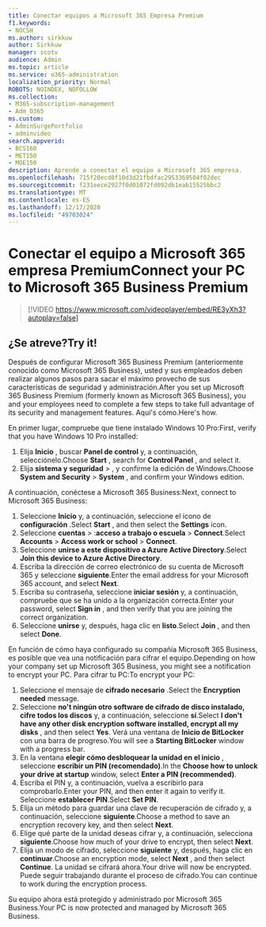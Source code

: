 ```yaml
---
title: Conectar equipos a Microsoft 365 Empresa Premium
f1.keywords:
- NOCSH
ms.author: sirkkuw
author: Sirkkuw
manager: scotv
audience: Admin
ms.topic: article
ms.service: o365-administration
localization_priority: Normal
ROBOTS: NOINDEX, NOFOLLOW
ms.collection:
- M365-subscription-management
- Adm_O365
ms.custom:
- AdminSurgePortfolio
- adminvideo
search.appverid:
- BCS160
- MET150
- MOE150
description: Aprende a conectar el equipo a Microsoft 365 empresa.
ms.openlocfilehash: 715f20ecd8f10d3d21fbdfac2953369504f02dec
ms.sourcegitcommit: f231eece2927f0d01072fd092db1eab15525bbc2
ms.translationtype: MT
ms.contentlocale: es-ES
ms.lasthandoff: 12/17/2020
ms.locfileid: "49703024"
---
```

# <a name="connect-your-pc-to-microsoft-365-business-premium"></a><span data-ttu-id="0c1bd-103">Conectar el equipo a Microsoft 365 empresa Premium</span><span class="sxs-lookup"><span data-stu-id="0c1bd-103">Connect your PC to Microsoft 365 Business Premium</span></span>

> [!VIDEO https://www.microsoft.com/videoplayer/embed/RE3yXh3?autoplay=false]

## <a name="try-it"></a><span data-ttu-id="0c1bd-104">¿Se atreve?</span><span class="sxs-lookup"><span data-stu-id="0c1bd-104">Try it!</span></span>
<span data-ttu-id="0c1bd-105">Después de configurar Microsoft 365 Business Premium (anteriormente conocido como Microsoft 365 Business), usted y sus empleados deben realizar algunos pasos para sacar el máximo provecho de sus características de seguridad y administración.</span><span class="sxs-lookup"><span data-stu-id="0c1bd-105">After you set up Microsoft 365 Business Premium (formerly known as Microsoft 365 Business), you and your employees need to complete a few steps to take full advantage of its security and management features.</span></span> <span data-ttu-id="0c1bd-106">Aquí&#39;s cómo.</span><span class="sxs-lookup"><span data-stu-id="0c1bd-106">Here&#39;s how.</span></span>

<span data-ttu-id="0c1bd-107">En primer lugar, compruebe que tiene instalado Windows 10 Pro:</span><span class="sxs-lookup"><span data-stu-id="0c1bd-107">First, verify that you have Windows 10 Pro installed:</span></span>

1. <span data-ttu-id="0c1bd-108">Elija  **Inicio** , buscar  **Panel de control** y, a continuación, selecciónelo.</span><span class="sxs-lookup"><span data-stu-id="0c1bd-108">Choose  **Start** , search for  **Control Panel** , and select it.</span></span>
2. <span data-ttu-id="0c1bd-109">Elija **sistema y seguridad**   >    , y confirme la edición de Windows.</span><span class="sxs-lookup"><span data-stu-id="0c1bd-109">Choose  **System and Security**  >  **System** , and confirm your Windows edition.</span></span>

<span data-ttu-id="0c1bd-110">A continuación, conéctese a Microsoft 365 Business:</span><span class="sxs-lookup"><span data-stu-id="0c1bd-110">Next, connect to Microsoft 365 Business:</span></span>

1. <span data-ttu-id="0c1bd-111">Seleccione  **Inicio** y, a continuación, seleccione el icono de  **configuración** .</span><span class="sxs-lookup"><span data-stu-id="0c1bd-111">Select  **Start** , and then select the  **Settings** icon.</span></span>
2. <span data-ttu-id="0c1bd-112">Seleccione **cuentas**  >   :**acceso a trabajo o escuela**   >   **Connect**.</span><span class="sxs-lookup"><span data-stu-id="0c1bd-112">Select  **Accounts** >  **Access work or school**  >  **Connect**.</span></span>
3. <span data-ttu-id="0c1bd-113">Seleccione  **unirse a este dispositivo a Azure Active Directory**.</span><span class="sxs-lookup"><span data-stu-id="0c1bd-113">Select  **Join this device to Azure Active Directory**.</span></span>
4. <span data-ttu-id="0c1bd-114">Escriba la dirección de correo electrónico de su cuenta de Microsoft 365 y seleccione  **siguiente**.</span><span class="sxs-lookup"><span data-stu-id="0c1bd-114">Enter the email address for your Microsoft 365 account, and select  **Next**.</span></span>
5. <span data-ttu-id="0c1bd-115">Escriba su contraseña, seleccione  **iniciar sesión** y, a continuación, compruebe que se ha unido a la organización correcta.</span><span class="sxs-lookup"><span data-stu-id="0c1bd-115">Enter your password, select  **Sign in** , and then verify that you are joining the correct organization.</span></span>
6. <span data-ttu-id="0c1bd-116">Seleccione  **unirse** y, después, haga clic en  **listo**.</span><span class="sxs-lookup"><span data-stu-id="0c1bd-116">Select  **Join** , and then select  **Done**.</span></span>

<span data-ttu-id="0c1bd-117">En función de cómo haya configurado su compañía Microsoft 365 Business, es posible que vea una notificación para cifrar el equipo.</span><span class="sxs-lookup"><span data-stu-id="0c1bd-117">Depending on how your company set up Microsoft 365 Business, you might see a notification to encrypt your PC.</span></span> <span data-ttu-id="0c1bd-118">Para cifrar tu PC:</span><span class="sxs-lookup"><span data-stu-id="0c1bd-118">To encrypt your PC:</span></span>

1. <span data-ttu-id="0c1bd-119">Seleccione el mensaje de  **cifrado necesario**  .</span><span class="sxs-lookup"><span data-stu-id="0c1bd-119">Select the  **Encryption needed**  message.</span></span>
2. <span data-ttu-id="0c1bd-120">Seleccione  **no&#39;t ningún otro software de cifrado de disco instalado, cifre todos los discos** y, a continuación, seleccione  **sí**.</span><span class="sxs-lookup"><span data-stu-id="0c1bd-120">Select  **I don&#39;t have any other disk encryption software installed, encrypt all my disks** , and then select  **Yes**.</span></span> <span data-ttu-id="0c1bd-121">Verá una ventana de  **Inicio de BitLocker**  con una barra de progreso.</span><span class="sxs-lookup"><span data-stu-id="0c1bd-121">You will see a  **Starting BitLocker**  window with a progress bar.</span></span>
3. <span data-ttu-id="0c1bd-122">En la ventana  **elegir cómo desbloquear la unidad en el inicio**  , seleccione **escribir un PIN (recomendado)**.</span><span class="sxs-lookup"><span data-stu-id="0c1bd-122">In the  **Choose how to unlock your drive at startup**  window, select **Enter a PIN (recommended)**.</span></span>
4. <span data-ttu-id="0c1bd-123">Escriba el PIN y, a continuación, vuelva a escribirlo para comprobarlo.</span><span class="sxs-lookup"><span data-stu-id="0c1bd-123">Enter your PIN, and then enter it again to verify it.</span></span> <span data-ttu-id="0c1bd-124">Seleccione  **establecer PIN**.</span><span class="sxs-lookup"><span data-stu-id="0c1bd-124">Select  **Set PIN**.</span></span>
5. <span data-ttu-id="0c1bd-125">Elija un método para guardar una clave de recuperación de cifrado y, a continuación, seleccione  **siguiente**.</span><span class="sxs-lookup"><span data-stu-id="0c1bd-125">Choose a method to save an encryption recovery key, and then select  **Next**.</span></span>
6. <span data-ttu-id="0c1bd-126">Elige qué parte de la unidad deseas cifrar y, a continuación, selecciona  **siguiente**.</span><span class="sxs-lookup"><span data-stu-id="0c1bd-126">Choose how much of your drive to encrypt, then select  **Next**.</span></span>
7. <span data-ttu-id="0c1bd-127">Elija un modo de cifrado, seleccione  **siguiente** y, después, haga clic en  **continuar**.</span><span class="sxs-lookup"><span data-stu-id="0c1bd-127">Choose an encryption mode, select  **Next** , and then select  **Continue**.</span></span> <span data-ttu-id="0c1bd-128">La unidad se cifrará ahora.</span><span class="sxs-lookup"><span data-stu-id="0c1bd-128">Your drive will now be encrypted.</span></span> <span data-ttu-id="0c1bd-129">Puede seguir trabajando durante el proceso de cifrado.</span><span class="sxs-lookup"><span data-stu-id="0c1bd-129">You can continue to work during the encryption process.</span></span>

<span data-ttu-id="0c1bd-130">Su equipo ahora está protegido y administrado por Microsoft 365 Business.</span><span class="sxs-lookup"><span data-stu-id="0c1bd-130">Your PC is now protected and managed by Microsoft 365 Business.</span></span>